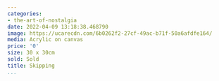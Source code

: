 ```yaml
---
categories:
- the-art-of-nostalgia
date: 2022-04-09 13:18:38.468790
image: https://ucarecdn.com/6b0262f2-27cf-49ac-b71f-50a6afdfe164/
media: Acrylic on canvas
price: '0'
size: 30 x 30cm
sold: Sold
title: Skipping
...
```

